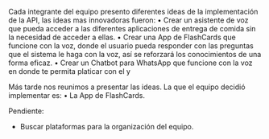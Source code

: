 Cada integrante del equipo presento diferentes ideas de la implementación de la API, las ideas mas innovadoras fueron: 
    • Crear un asistente de voz que pueda acceder a las diferentes aplicaciones de entrega de comida sin la necesidad de acceder a ellas. 
    • Crear una App de FlashCards que funcione con la voz, donde el usuario pueda responder con las preguntas que el sistema le haga con la voz, así se reforzará los conocimientos de una forma eficaz. 
    • Crear un Chatbot para WhatsApp que funcione con la voz en donde te permita platicar con el y 

Más tarde nos reunimos a presentar las ideas. La que el equipo decidió implementar es: 
    • La App de FlashCards.

Pendiente: 
- Buscar plataformas para la organización del equipo.
